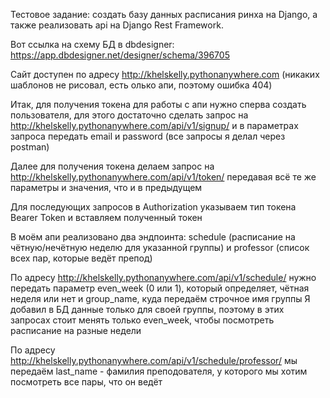 Тестовое задание: создать базу данных расписания ринха на Django, а также реализовать api на Django Rest Framework.

Вот ссылка на схему БД в dbdesigner: https://app.dbdesigner.net/designer/schema/396705

Сайт доступен по адресу http://khelskelly.pythonanywhere.com
(никаких шаблонов не рисовал, есть олько апи, поэтому ошибка 404)

Итак, для получения токена для работы с апи нужно сперва создать пользователя, для этого достаточно сделать запрос на http://khelskelly.pythonanywhere.com/api/v1/signup/
и в параметрах запроса передать email и password (все запросы я делал через postman)

Далее для получения токена делаем запрос на http://khelskelly.pythonanywhere.com/api/v1/token/
передавая всё те же параметры и значения, что и в предыдущем

Для последующих запросов в Authorization указываем тип токена Bearer Token и вставляем полученный токен

В моём апи реализовано два эндпоинта: schedule (расписание на чётную/нечётную неделю для указанной группы) и professor (список всех пар, которые ведёт препод)

По адресу http://khelskelly.pythonanywhere.com/api/v1/schedule/ нужно передать параметр even_week (0 или 1), который определяет, чётная неделя или нет и group_name, куда передаём строчное имя группы
Я добавил в БД данные только для своей группы, поэтому в этих запросах стоит менять только even_week, чтобы посмотреть расписание на разные недели

По адресу http://khelskelly.pythonanywhere.com/api/v1/schedule/professor/
мы передаём last_name - фамилия преподователя, у которого мы хотим посмотреть все пары, что он ведёт
